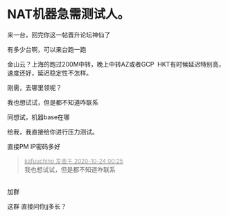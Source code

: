# NAT机器急需测试人。


来一台，回完你这一帖晋升论坛神仙了

有多少台啊，可以来台跑一跑

金山云？上海的跑过200M中转，晚上中转AZ或者GCP&nbsp;&nbsp;HKT有时候延迟特别高，速度还好，延迟稳定性不怎样。

刚需，去哪里领呢？

我也想试试，但是都不知道咋联系<img id="aimg_DTV0i" onclick="zoom(this, this.src, 0, 0, 0)" class="zoom" src="https://cdn.jsdelivr.net/gh/hishis/forum-master/public/images/patch.gif" onmouseover="img_onmouseoverfunc(this)" onload="thumbImg(this)" border="0" alt="" />

同想试，机器base在哪

给我，我直接给你进行压力测试。

直接PM IP密码多好<img src="static/image/smiley/default/lol.gif" smilieid="12" border="0" alt="" />

<div class="quote"><blockquote><font size="2"><a href="https://www.hostloc.com/forum.php?mod=redirect&amp;goto=findpost&amp;pid=9344029&amp;ptid=757768" target="_blank"><font color="#999999">kafuuchino 发表于 2020-10-24 00:25</font></a></font><br />
我也想试试，但是都不知道咋联系</blockquote></div><br />
加群<br />


这群 直接问你jj多长？
